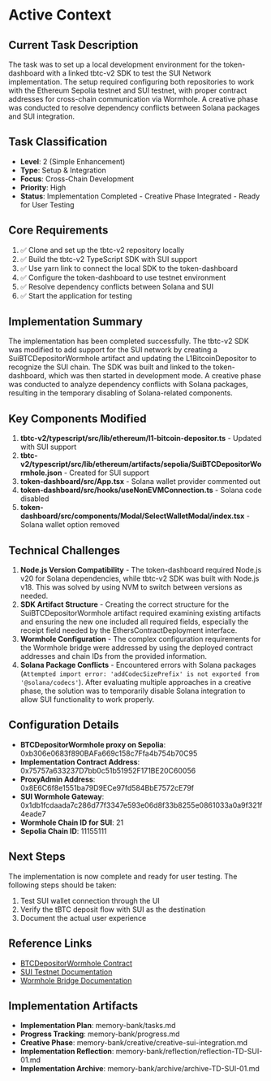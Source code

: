 # Active Context

## Current Task Description

The task was to set up a local development environment for the token-dashboard with a linked tbtc-v2 SDK to test the SUI Network implementation. The setup required configuring both repositories to work with the Ethereum Sepolia testnet and SUI testnet, with proper contract addresses for cross-chain communication via Wormhole. A creative phase was conducted to resolve dependency conflicts between Solana packages and SUI integration.

## Task Classification

- **Level**: 2 (Simple Enhancement)
- **Type**: Setup & Integration
- **Focus**: Cross-Chain Development
- **Priority**: High
- **Status**: Implementation Completed - Creative Phase Integrated - Ready for User Testing

## Core Requirements

1. ✅ Clone and set up the tbtc-v2 repository locally
2. ✅ Build the tbtc-v2 TypeScript SDK with SUI support
3. ✅ Use yarn link to connect the local SDK to the token-dashboard
4. ✅ Configure the token-dashboard to use testnet environment
5. ✅ Resolve dependency conflicts between Solana and SUI
6. ✅ Start the application for testing

## Implementation Summary

The implementation has been completed successfully. The tbtc-v2 SDK was modified to add support for the SUI network by creating a SuiBTCDepositorWormhole artifact and updating the L1BitcoinDepositor to recognize the SUI chain. The SDK was built and linked to the token-dashboard, which was then started in development mode. A creative phase was conducted to analyze dependency conflicts with Solana packages, resulting in the temporary disabling of Solana-related components.

## Key Components Modified

1. **tbtc-v2/typescript/src/lib/ethereum/l1-bitcoin-depositor.ts** - Updated with SUI support
2. **tbtc-v2/typescript/src/lib/ethereum/artifacts/sepolia/SuiBTCDepositorWormhole.json** - Created for SUI support
3. **token-dashboard/src/App.tsx** - Solana wallet provider commented out
4. **token-dashboard/src/hooks/useNonEVMConnection.ts** - Solana code disabled
5. **token-dashboard/src/components/Modal/SelectWalletModal/index.tsx** - Solana wallet option removed

## Technical Challenges

1. **Node.js Version Compatibility** - The token-dashboard required Node.js v20 for Solana dependencies, while tbtc-v2 SDK was built with Node.js v18. This was solved by using NVM to switch between versions as needed.
2. **SDK Artifact Structure** - Creating the correct structure for the SuiBTCDepositorWormhole artifact required examining existing artifacts and ensuring the new one included all required fields, especially the receipt field needed by the EthersContractDeployment interface.
3. **Wormhole Configuration** - The complex configuration requirements for the Wormhole bridge were addressed by using the deployed contract addresses and chain IDs from the provided information.
4. **Solana Package Conflicts** - Encountered errors with Solana packages (`Attempted import error: 'addCodecSizePrefix' is not exported from '@solana/codecs'`). After evaluating multiple approaches in a creative phase, the solution was to temporarily disable Solana integration to allow SUI functionality to work properly.

## Configuration Details

- **BTCDepositorWormhole proxy on Sepolia**: 0xb306e0683f890BAFa669c158c7Ffa4b754b70C95
- **Implementation Contract Address**: 0x75757a633237D7bb0c51b51952F171BE20C60056
- **ProxyAdmin Address**: 0x8E6C6f8e1551ba79D9ECe97fd584BbE7572cE79f
- **SUI Wormhole Gateway**: 0x1db1fcdaada7c286d77f3347e593e06d8f33b8255e0861033a0a9f321f4eade7
- **Wormhole Chain ID for SUI**: 21
- **Sepolia Chain ID**: 11155111

## Next Steps

The implementation is now complete and ready for user testing. The following steps should be taken:

1. Test SUI wallet connection through the UI
2. Verify the tBTC deposit flow with SUI as the destination
3. Document the actual user experience

## Reference Links

- [BTCDepositorWormhole Contract](https://sepolia.etherscan.io/address/0xb306e0683f890BAFa669c158c7Ffa4b754b70C95)
- [SUI Testnet Documentation](https://docs.sui.io/testnet)
- [Wormhole Bridge Documentation](https://docs.wormhole.com)

## Implementation Artifacts

- **Implementation Plan**: memory-bank/tasks.md
- **Progress Tracking**: memory-bank/progress.md
- **Creative Phase**: memory-bank/creative/creative-sui-integration.md
- **Implementation Reflection**: memory-bank/reflection/reflection-TD-SUI-01.md
- **Implementation Archive**: memory-bank/archive/archive-TD-SUI-01.md
